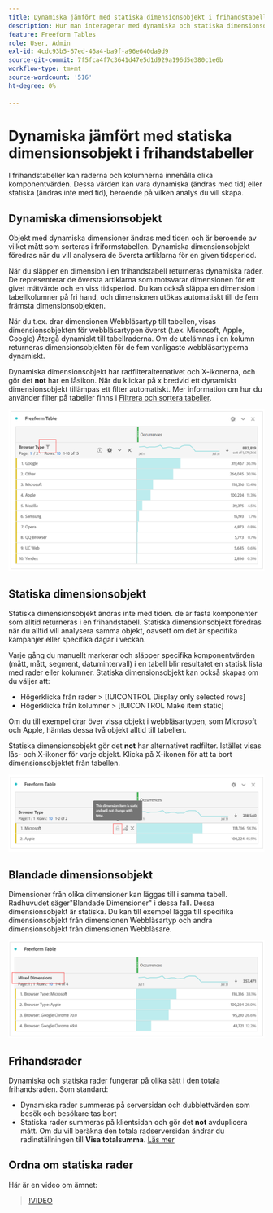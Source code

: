 ```yaml
---
title: Dynamiska jämfört med statiska dimensionsobjekt i frihandstabeller
description: Hur man interagerar med dynamiska och statiska dimensionsobjekt i tabeller.
feature: Freeform Tables
role: User, Admin
exl-id: 4cdc93b5-67ed-46a4-ba9f-a96e640da9d9
source-git-commit: 7f5fca4f7c3641d47e5d1d929a196d5e380c1e6b
workflow-type: tm+mt
source-wordcount: '516'
ht-degree: 0%

---
```


# Dynamiska jämfört med statiska dimensionsobjekt i frihandstabeller

I frihandstabeller kan raderna och kolumnerna innehålla olika komponentvärden. Dessa värden kan vara dynamiska (ändras med tid) eller statiska (ändras inte med tid), beroende på vilken analys du vill skapa.

## Dynamiska dimensionsobjekt

Objekt med dynamiska dimensioner ändras med tiden och är beroende av vilket mått som sorteras i friformstabellen. Dynamiska dimensionsobjekt föredras när du vill analysera de översta artiklarna för en given tidsperiod.

När du släpper en dimension i en frihandstabell returneras dynamiska rader. De representerar de översta artiklarna som motsvarar dimensionen för ett givet mätvärde och en viss tidsperiod. Du kan också släppa en dimension i tabellkolumner på fri hand, och dimensionen utökas automatiskt till de fem främsta dimensionsobjekten.

När du t.ex. drar dimensionen Webbläsartyp till tabellen, visas dimensionsobjekten för webbläsartypen överst (t.ex. Microsoft, Apple, Google) Återgå dynamiskt till tabellraderna. Om de utelämnas i en kolumn returneras dimensionsobjekten för de fem vanligaste webbläsartyperna dynamiskt.

Dynamiska dimensionsobjekt har radfilteralternativet och X-ikonerna, och gör det **not** har en låsikon. <!--do they have the lock icon? --> När du klickar på x bredvid ett dynamiskt dimensionsobjekt tillämpas ett filter automatiskt. Mer information om hur du använder filter på tabeller finns i [Filtrera och sortera tabeller](/help/analyze/analysis-workspace/visualizations/freeform-table/filter-and-sort.md).

![](assets/dynamic-items.png)

## Statiska dimensionsobjekt

Statiska dimensionsobjekt ändras inte med tiden. de är fasta komponenter som alltid returneras i en frihandstabell. Statiska dimensionsobjekt föredras när du alltid vill analysera samma objekt, oavsett om det är specifika kampanjer eller specifika dagar i veckan.

Varje gång du manuellt markerar och släpper specifika komponentvärden (mått, mått, segment, datumintervall) i en tabell blir resultatet en statisk lista med rader eller kolumner. Statiska dimensionsobjekt kan också skapas om du väljer att:

* Högerklicka från rader > [!UICONTROL Display only selected rows]
* Högerklicka från kolumner > [!UICONTROL Make item static]

Om du till exempel drar över vissa objekt i webbläsartypen, som Microsoft och Apple, hämtas dessa två objekt alltid till tabellen.

Statiska dimensionsobjekt gör det **not** har alternativet radfilter. Istället visas lås- och X-ikoner för varje objekt. Klicka på X-ikonen för att ta bort dimensionsobjektet från tabellen.

![](assets/static-items.png)

## Blandade dimensionsobjekt

Dimensioner från olika dimensioner kan läggas till i samma tabell. Radhuvudet säger&quot;Blandade Dimensioner&quot; i dessa fall. Dessa dimensionsobjekt är statiska. Du kan till exempel lägga till specifika dimensionsobjekt från dimensionen Webbläsartyp och andra dimensionsobjekt från dimensionen Webbläsare.

![](assets/mixed-dimensions.png)

## Frihandsrader

Dynamiska och statiska rader fungerar på olika sätt i den totala frihandsraden. Som standard:

* Dynamiska rader summeras på serversidan och dubblettvärden som besök och besökare tas bort
* Statiska rader summeras på klientsidan och gör det **not** avduplicera mått. Om du vill beräkna den totala radserversidan ändrar du radinställningen till **Visa totalsumma**. [Läs mer](https://experienceleague.adobe.com/docs/analytics/analyze/analysis-workspace/visualizations/freeform-table/workspace-totals.html)

## Ordna om statiska rader

Här är en video om ämnet:

>[!VIDEO](https://video.tv.adobe.com/v/31319/?quality=12)
